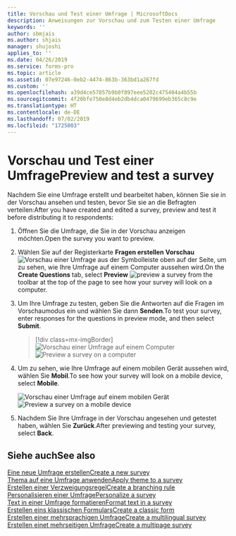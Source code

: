 ```yaml
---
title: Vorschau und Test einer Umfrage | MicrosoftDocs
description: Anweisungen zur Vorschau und zum Testen einer Umfrage
keywords: ''
author: sbmjais
ms.author: shjais
manager: shujoshi
applies_to: ''
ms.date: 04/26/2019
ms.service: forms-pro
ms.topic: article
ms.assetid: 07e97246-0eb2-4474-863b-363bd1a267fd
ms.custom: ''
ms.openlocfilehash: a39d4ce57857b9b0f897eee5202c475404a4b55b
ms.sourcegitcommit: 4f20bfe750e8d4eb2db4dca0479699eb365c8c9e
ms.translationtype: HT
ms.contentlocale: de-DE
ms.lasthandoff: 07/02/2019
ms.locfileid: "1725003"
---
```

# <a name="preview-and-test-a-survey"></a><span data-ttu-id="f44cc-103">Vorschau und Test einer Umfrage</span><span class="sxs-lookup"><span data-stu-id="f44cc-103">Preview and test a survey</span></span>



<span data-ttu-id="f44cc-104">Nachdem Sie eine Umfrage erstellt und bearbeitet haben, können Sie sie in der Vorschau ansehen und testen, bevor Sie sie an die Befragten verteilen:</span><span class="sxs-lookup"><span data-stu-id="f44cc-104">After you have created and edited a survey, preview and test it before distributing it to respondents:</span></span>

1.  <span data-ttu-id="f44cc-105">Öffnen Sie die Umfrage, die Sie in der Vorschau anzeigen möchten.</span><span class="sxs-lookup"><span data-stu-id="f44cc-105">Open the survey you want to preview.</span></span>

2.  <span data-ttu-id="f44cc-106">Wählen Sie auf der Registerkarte **Fragen erstellen** **Vorschau** ![Vorschau einer Umfrage](media/preview-survey.png "Vorschau einer Umfrage") aus der Symbolleiste oben auf der Seite, um zu sehen, wie Ihre Umfrage auf einem Computer aussehen wird.</span><span class="sxs-lookup"><span data-stu-id="f44cc-106">On the **Create Questions** tab, select **Preview** ![preview a survey](media/preview-survey.png "Preview a survey") from the toolbar at the top of the page to see how your survey will look on a computer.</span></span>

3.  <span data-ttu-id="f44cc-107">Um Ihre Umfrage zu testen, geben Sie die Antworten auf die Fragen im Vorschaumodus ein und wählen Sie dann **Senden**.</span><span class="sxs-lookup"><span data-stu-id="f44cc-107">To test your survey, enter responses for the questions in preview mode, and then select **Submit**.</span></span>

    > [!div class=mx-imgBorder]
    > <span data-ttu-id="f44cc-108">![Vorschau einer Umfrage auf einem Computer](media/preview-survey-computer.png "Vorschau einer Umfrage auf einem Computer")</span><span class="sxs-lookup"><span data-stu-id="f44cc-108">![Preview a survey on a computer](media/preview-survey-computer.png "Preview a survey on a computer")</span></span>

4.  <span data-ttu-id="f44cc-109">Um zu sehen, wie Ihre Umfrage auf einem mobilen Gerät aussehen wird, wählen Sie **Mobil**.</span><span class="sxs-lookup"><span data-stu-id="f44cc-109">To see how your survey will look on a mobile device, select **Mobile**.</span></span>

    <span data-ttu-id="f44cc-110">![Vorschau einer Umfrage auf einem mobilen Gerät](media/preview-survey-mobile.png "Vorschau einer Umfrage auf einem mobilen Gerät")</span><span class="sxs-lookup"><span data-stu-id="f44cc-110">![Preview a survey on a mobile device](media/preview-survey-mobile.png "Preview a survey on a mobile device")</span></span>

5.  <span data-ttu-id="f44cc-111">Nachdem Sie Ihre Umfrage in der Vorschau angesehen und getestet haben, wählen Sie **Zurück**.</span><span class="sxs-lookup"><span data-stu-id="f44cc-111">After previewing and testing your survey, select **Back**.</span></span>

## <a name="see-also"></a><span data-ttu-id="f44cc-112">Siehe auch</span><span class="sxs-lookup"><span data-stu-id="f44cc-112">See also</span></span>

[<span data-ttu-id="f44cc-113">Eine neue Umfrage erstellen</span><span class="sxs-lookup"><span data-stu-id="f44cc-113">Create a new survey</span></span>](create-new-survey.md)<br>
[<span data-ttu-id="f44cc-114">Thema auf eine Umfrage anwenden</span><span class="sxs-lookup"><span data-stu-id="f44cc-114">Apply theme to a survey</span></span>](apply-theme.md)<br>
[<span data-ttu-id="f44cc-115">Erstellen einer Verzweigungsregel</span><span class="sxs-lookup"><span data-stu-id="f44cc-115">Create a branching rule</span></span>](create-branching-rule.md)<br>
[<span data-ttu-id="f44cc-116">Personalisieren einer Umfrage</span><span class="sxs-lookup"><span data-stu-id="f44cc-116">Personalize a survey</span></span>](personalize-survey.md)<br>
[<span data-ttu-id="f44cc-117">Text in einer Umfrage formatieren</span><span class="sxs-lookup"><span data-stu-id="f44cc-117">Format text in a survey</span></span>](survey-text-format.md)<br>
[<span data-ttu-id="f44cc-118">Erstellen eins klassischen Formulars</span><span class="sxs-lookup"><span data-stu-id="f44cc-118">Create a classic form</span></span>](create-classic-form.md)<br>
[<span data-ttu-id="f44cc-119">Erstellen einer mehrsprachigen Umfrage</span><span class="sxs-lookup"><span data-stu-id="f44cc-119">Create a multilingual survey</span></span>](create-multilingual-survey.md)<br>
[<span data-ttu-id="f44cc-120">Erstellen einet mehrseitigen Umfrage</span><span class="sxs-lookup"><span data-stu-id="f44cc-120">Create a multipage survey</span></span>](create-multipage-survey.md)
